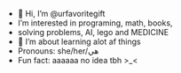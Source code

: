 - 👋 Hi, I’m @urfavoritegift
-  I’m interested in programing, math, books,
-   solving problems, AI, lego and MEDICINE
- 🌱 I’m about learning alot af things
-  Pronouns: she/her/هي
-  Fun fact: aaaaaa no idea tbh >_<
